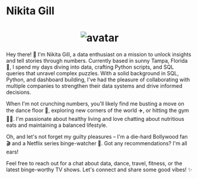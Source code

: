# Nikita Gill

<h1 align="center"><img src="nikita-avatar.png" alt="avatar"></h1>

Hey there! 👋 I'm Nikita Gill, a data enthusiast on a mission to unlock insights and tell stories through numbers. Currently based in sunny Tampa, Florida 🌴, I spend my days diving into data, crafting Python scripts, and SQL queries that unravel complex puzzles.
With a solid background in SQL, Python, and dashboard building, I've had the pleasure of collaborating with multiple companies to strengthen their data systems and drive informed decisions.

When I'm not crunching numbers, you'll likely find me busting a move on the dance floor 💃, exploring new corners of the world ✈️, or hitting the gym 🏋️‍♂️. I'm passionate about healthy living and love chatting about nutritious eats and maintaining a balanced lifestyle.

Oh, and let's not forget my guilty pleasures – I'm a die-hard Bollywood fan 🎬 and a Netflix series binge-watcher 🍿. Got any recommendations? I'm all ears!

Feel free to reach out for a chat about data, dance, travel, fitness, or the latest binge-worthy TV shows. Let's connect and share some good vibes! ✨
